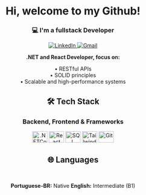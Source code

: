 <div align="center">
  <h1>Hi, welcome to my Github!</h1> 
  <h3>💻 I'm a fullstack Developer</h3>
</div>

  <p align="center">
    <a href="https://www.linkedin.com/in/myrellaggomes/" target="_blank">
      <img src="https://img.shields.io/badge/LinkedIn-0A66C2?style=for-the-badge&logo=linkedin&logoColor=white" alt="LinkedIn"/>
    </a>
    <a href="mailto:myrellagomes832@com" target="_blank">
      <img src="https://img.shields.io/badge/Gmail-EA4335?style=for-the-badge&logo=gmail&logoColor=white" alt="Gmail"/>
    </a>
  </p>

<div align="center">
  <p>
    <strong>.NET and React Developer, focus on: </strong><br/>
<p></p>
    • RESTful APIs <br/>
    • SOLID principles<br/>
    • Scalable and high-performance systems
  </p>
</div>

<div align="center">
  <h2>🛠️ Tech Stack</h2>
  <h3>Backend, Frontend & Frameworks</h3>
  <p>
  <img alt=".NETCore" height="30" width="40" title="Git" src="https://cdn.jsdelivr.net/gh/devicons/devicon@latest/icons/dotnetcore/dotnetcore-original.svg" />
  <img alt="React" height="30" width="40" title="Git" src="https://cdn.jsdelivr.net/gh/devicons/devicon@latest/icons/react/react-original-wordmark.svg" />
  <img alt="SQL Server" height="30" width="40" title="Git" src="https://cdn.jsdelivr.net/gh/devicons/devicon@latest/icons/microsoftsqlserver/microsoftsqlserver-original-wordmark.svg" />
  <img alt="Tailwind" height="30" width="40" title="Git" src="https://cdn.jsdelivr.net/gh/devicons/devicon@latest/icons/tailwindcss/tailwindcss-original.svg" />
  <img alt="Git" height="30" width="40" title="Git" src="https://cdn.jsdelivr.net/gh/devicons/devicon/icons/git/git-original.svg" />
  </p>
 </div> 

<div align="center">
  <h2>🌐 Languages</h2>
</br>
  <p>
    <strong>Portuguese-BR:</strong> Native
    <strong>English:</strong> Intermediate (B1)  
  </p>
</div>
</br>
